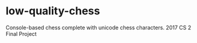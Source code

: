 # low-quality-chess
Console-based chess complete with unicode chess characters.
2017 CS 2 Final Project

